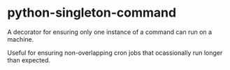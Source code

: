 python-singleton-command
========================

A decorator for ensuring only one instance of a command can run on a machine.

Useful for ensuring non-overlapping cron jobs that ocassionally run longer than expected.
